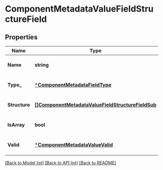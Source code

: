 # ComponentMetadataValueFieldStructureField

## Properties
Name | Type | Description | Notes
------------ | ------------- | ------------- | -------------
**Name** | **string** |  | [optional] [default to null]
**Type_** | [***ComponentMetadataFieldType**](ComponentMetadataFieldType.md) |  | [optional] [default to null]
**Structure** | [**[]ComponentMetadataValueFieldStructureFieldSub**](component_metadata_value_field_structure_field_sub.md) |  | [optional] [default to null]
**IsArray** | **bool** |  | [optional] [default to null]
**Valid** | [***ComponentMetadataValueValid**](component_metadata_value_valid.md) |  | [optional] [default to null]

[[Back to Model list]](../README.md#documentation-for-models) [[Back to API list]](../README.md#documentation-for-api-endpoints) [[Back to README]](../README.md)


